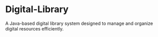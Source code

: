 # Digital-Library
A Java-based digital library system designed to manage and organize digital resources efficiently.

